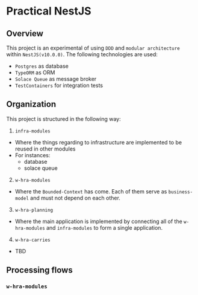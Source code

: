 # Practical NestJS

## Overview

This project is an experimental of using `DDD` and `modular architecture` within `NestJS(v10.0.0)`. The following technologies are used:

- `Postgres` as database
- `TypeORM` as ORM
- `Solace Queue` as message broker
- `TestContainers` for integration tests

## Organization

This project is structured in the following way:

1. `infra-modules`
- Where the things regarding to infrastructure are implemented to be reused in other modules
- For instances:
  - database
  - solace queue

2. `w-hra-modules`
- Where the `Bounded-Context` has come. Each of them serve as `business-model` and must not depend on each other.

3. `w-hra-planning`
- Where the main application is implemented by connecting all of the `w-hra-modules` and `infra-modules` to form a single application.

4. `w-hra-carries`
- TBD

## Processing flows

### `w-hra-modules`